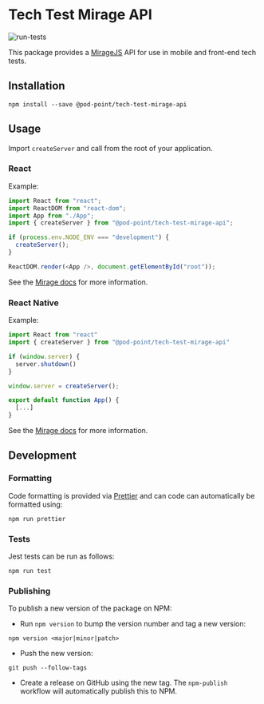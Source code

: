 # Tech Test Mirage API

![run-tests](https://github.com/Pod-Point/tech-test-mirage-api/actions/workflows/run-tests.yml/badge.svg)

This package provides a [MirageJS](https://miragejs.com/) API for use in mobile and front-end tech tests.

## Installation

```
npm install --save @pod-point/tech-test-mirage-api
```

## Usage

Import `createServer` and call from the root of your application.

### React

Example:

```javascript
import React from "react";
import ReactDOM from "react-dom";
import App from "./App";
import { createServer } from "@pod-point/tech-test-mirage-api";

if (process.env.NODE_ENV === "development") {
  createServer();
}

ReactDOM.render(<App />, document.getElementById("root"));
```

See the [Mirage docs](https://miragejs.com/quickstarts/react/develop-an-app/#step-3-start-your-server-in-development) for more information.

### React Native

Example:

```javascript
import React from "react"
import { createServer } from "@pod-point/tech-test-mirage-api"

if (window.server) {
  server.shutdown()
}

window.server = createServer();

export default function App() {
  [...]
}
```

See the [Mirage docs](https://miragejs.com/quickstarts/react-native/development/#step-2-create-a-server-alongside-your-networking-code) for more information.

## Development

### Formatting

Code formatting is provided via [Prettier](https://prettier.io/) and can code can automatically be formatted using:

```
npm run prettier
```

### Tests

Jest tests can be run as follows:

```
npm run test
```

### Publishing

To publish a new version of the package on NPM:

- Run `npm version` to bump the version number and tag a new version:

```
npm version <major|minor|patch>
```

- Push the new version:

```
git push --follow-tags
```

- Create a release on GitHub using the new tag. The `npm-publish` workflow will automatically publish this to NPM.
